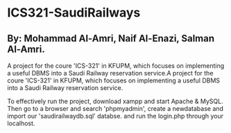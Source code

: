 # ICS321-SaudiRailways
## By: Mohammad Al-Amri, Naif Al-Enazi, Salman Al-Amri. 
A project for the coure 'ICS-321' in KFUPM, which focuses on implementing a useful DBMS into a Saudi Railway reservation service.A project for the coure 'ICS-321' in KFUPM, which focuses on implementing a useful DBMS into a Saudi Railway reservation service.

To effectively run the project, download xampp and start Apache & MySQL.
Then go to a browser and search 'phpmyadmin', create a newdatabase and import our 'saudirailwaydb.sql' databse.
and run the login.php through your localhost.
